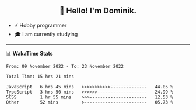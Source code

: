 <h2 align="center">👋 Hello! I'm Dominik.</h2>

- ⚡ Hobby programmer
- 🎓 I am currently studying

---
📊 **WakaTime Stats**
<!--START_SECTION:waka-->

```text
From: 09 November 2022 - To: 23 November 2022

Total Time: 15 hrs 21 mins

JavaScript   6 hrs 45 mins   >>>>>>>>>>>--------------   44.05 %
TypeScript   3 hrs 50 mins   >>>>>>-------------------   24.99 %
SCSS         1 hr 55 mins    >>>----------------------   12.53 %
Other        52 mins         >------------------------   05.73 %
```

<!--END_SECTION:waka-->
